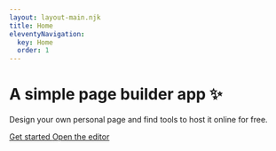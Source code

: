 ```yaml
---
layout: layout-main.njk
title: Home
eleventyNavigation:
  key: Home
  order: 1
---
```


<div class="p-5 text-center bg-body-tertiary rounded-3">
    <h1 class="mt-5 mb-3 text-body-emphasis">A simple page builder app ✨</h1>
    <p class="col-lg-8 mx-auto lead text-muted">
        Design your own personal page and find tools to host it online for free.
    </p>
    <div class="d-inline-flex gap-2 mt-5 mb-5">
        <a href="/tutorial/" class="d-inline-flex align-items-center btn btn-dark btn-lg px-4 rounded-pill">
            Get started
        </a>
        <a href="/app/" class="btn btn-outline-light btn-lg px-4 rounded-pill">
            Open the editor
        </a>
    </div>
</div>